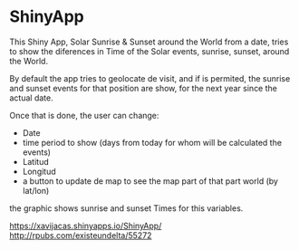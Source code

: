 # ShinyApp

This Shiny App, Solar Sunrise & Sunset around the World from a date, tries to show the diferences in Time of the Solar events, sunrise, sunset, around the World.

By default the app tries to geolocate de visit, and if is permited, the sunrise and sunset events for that position are show, for the next year since the actual date.

Once that is done, the user can change:

  - Date
  - time period to show (days from today for whom will be calculated the events)
  - Latitud
  - Longitud
  - a button to update de map to see the map part of that part world (by lat/lon)
  
the graphic shows sunrise and sunset Times for this variables.

https://xavijacas.shinyapps.io/ShinyApp/
http://rpubs.com/existeundelta/55272